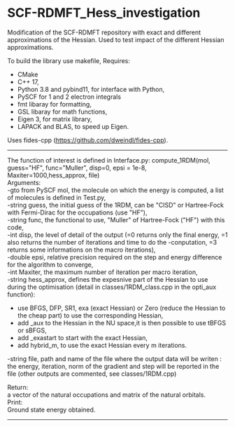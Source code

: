 # SCF-RDMFT_Hess_investigation
Modification of the SCF-RDMFT repository with exact and different approximations of the Hessian. Used to test impact of the different Hessian approximations.

To build the library use makefile,
Requires: 
  - CMake
  - C++ 17,
  - Python 3.8 and pybind11, for interface with Python,
  - PySCF for 1 and 2 electron integrals
  - fmt libaray for formatting, 
  - GSL libaray for math functions,
  - Eigen 3, for matrix library,
  - LAPACK and BLAS, to speed up Eigen.
    
Uses fides-cpp (https://github.com/dweindl/fides-cpp).

----

The function of interest is defined in Interface.py:
compute_1RDM(mol, guess="HF", func="Muller", disp=0, epsi = 1e-8, Maxiter=1000,hess_approx, file)\
Arguments:\
-gto from PySCF mol, the molecule on which the energy is computed, a list of molecules is defined in Test.py,\
-string guess, the initial guess of the 1RDM, can be "CISD" or Hartree-Fock with Fermi-Dirac for the occupations (use "HF"),\
-string func, the functional to use, "Muller" of Hartree-Fock ("HF") with this code,\
-int disp, the level of detail of the output (=0 returns only the final energy, =1 also returns the number of iterations and time to do the -conputation, =3 returns some informations on the macro iterations),\
-double epsi, relative precision required on the step and energy difference for the algorithm to converge, \
-int Maxiter, the maximum number of iteration per macro iteration,\
-string hess_approx, defines the expesnive part of the Hessian to use during the optimisation (detail in classes/1RDM_class.cpp in the opti_aux function):
  - use BFGS, DFP, SR1, exa (exact Hessian) or Zero (reduce the Hessian to the cheap part) to use the corresponding Hessian,
  - add _aux to the Hessian in the NU space,it is then possible to use tBFGS or sBFGS,
  - add _exastart to start with the exact Hessian,
  - add hybrid_m, to use the exact Hessian every m iterations.
  
-string file, path and name of the file where the output data will be writen :\
  the energy, iteration, norm of the gradient and step will be reported in the file (other outputs are commented, see classes/1RDM.cpp) 
  
Return:\
a vector of the natural occupations and matrix of the natural orbitals. \
Print:\
Ground state energy obtained.

----
